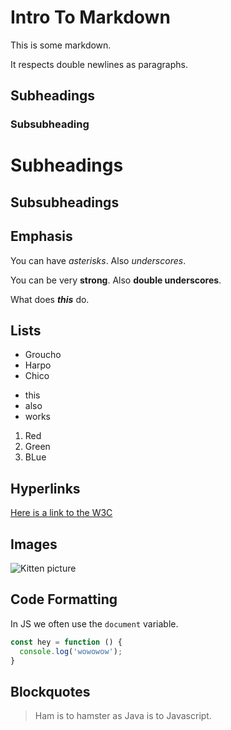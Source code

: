 # Intro To Markdown

This is some markdown.

It respects double newlines as paragraphs.

## Subheadings
### Subsubheading

Subheadings
===========

Subsubheadings
--------------

## Emphasis

You can have *asterisks*. Also _underscores_.

You can be very **strong**. Also __double underscores__.

What does ***this*** do.

## Lists
* Groucho
* Harpo
* Chico

- this
- also
- works

1. Red
1. Green
1. BLue

## Hyperlinks
[Here is a link to the W3C](http://w3c.org)

## Images
![Kitten picture](http://placekitten.com/120/120)

## Code Formatting
In JS we often use the `document` variable.

```javascript
const hey = function () {
  console.log('wowowow');
}
```

## Blockquotes

> Ham is to hamster as Java is to Javascript.

